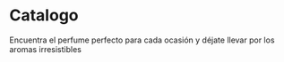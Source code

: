 # Catalogo
Encuentra el perfume perfecto para cada ocasión y déjate llevar por los aromas irresistibles
